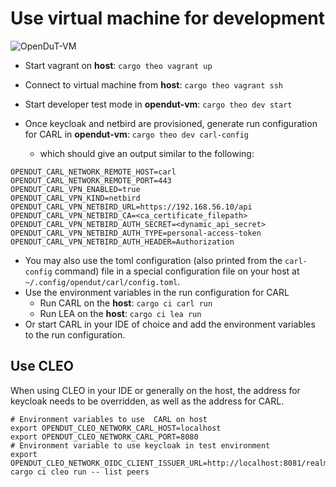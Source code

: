 # Use virtual machine for development


![OpenDuT-VM](..%2F..%2F..%2F..%2Fresources%2Fdiagrams%2Fopendut-vm-development.drawio.svg)


* Start vagrant on **host**: `cargo theo vagrant up`
* Connect to virtual machine from **host**: `cargo theo vagrant ssh`
* Start developer test mode in **opendut-vm**: `cargo theo dev start`

* Once keycloak and netbird are provisioned, generate run configuration for CARL
  in **opendut-vm**:
  `cargo theo dev carl-config`
    * which should give an output similar to the following:
```
OPENDUT_CARL_NETWORK_REMOTE_HOST=carl
OPENDUT_CARL_NETWORK_REMOTE_PORT=443
OPENDUT_CARL_VPN_ENABLED=true
OPENDUT_CARL_VPN_KIND=netbird
OPENDUT_CARL_VPN_NETBIRD_URL=https://192.168.56.10/api
OPENDUT_CARL_VPN_NETBIRD_CA=<ca_certificate_filepath>
OPENDUT_CARL_VPN_NETBIRD_AUTH_SECRET=<dynamic_api_secret>
OPENDUT_CARL_VPN_NETBIRD_AUTH_TYPE=personal-access-token
OPENDUT_CARL_VPN_NETBIRD_AUTH_HEADER=Authorization
```
* You may also use the toml configuration (also printed from the `carl-config` command) file in a special configuration file on your host at ``~/.config/opendut/carl/config.toml``.
* Use the environment variables in the run configuration for CARL
    * Run CARL on the **host**: `cargo ci carl run` 
    * Run LEA on the **host**: `cargo ci lea run` 
* Or start CARL in your IDE of choice and add the environment variables to the run configuration.

## Use CLEO

When using CLEO in your IDE or generally on the host, 
the address for keycloak needs to be overridden, as well as the address for CARL.

```
# Environment variables to use  CARL on host
export OPENDUT_CLEO_NETWORK_CARL_HOST=localhost
export OPENDUT_CLEO_NETWORK_CARL_PORT=8080
# Environment variable to use keycloak in test environment
export OPENDUT_CLEO_NETWORK_OIDC_CLIENT_ISSUER_URL=http://localhost:8081/realms/opendut/
cargo ci cleo run -- list peers
```
